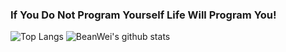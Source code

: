 ### If You Do Not Program Yourself Life Will Program You!

![Top Langs](https://github-readme-stats.vercel.app/api/top-langs/?username=BeanWei&hide=html)
![BeanWei's github stats](https://github-readme-stats.vercel.app/api?username=BeanWei&show_icons=true&count_private=true&line_height=32)

<!--
**BeanWei/BeanWei** is a ✨ _special_ ✨ repository because its `README.md` (this file) appears on your GitHub profile.

Here are some ideas to get you started:

- 🔭 I’m currently working on ...
- 🌱 I’m currently learning ...
- 👯 I’m looking to collaborate on ...
- 🤔 I’m looking for help with ...
- 💬 Ask me about ...
- 📫 How to reach me: ...
- 😄 Pronouns: ...
- ⚡ Fun fact: ...
-->
